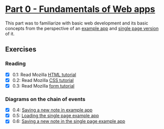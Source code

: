 # [Part 0 - Fundamentals of Web apps](https://fullstackopen.com/en/part0/fundamentals_of_web_apps)
This part was to familiarize with basic web development and its basic concepts from the perspective of an [example app](https://studies.cs.helsinki.fi/exampleapp) and [single page version](https://studies.cs.helsinki.fi/exampleapp/spa) of it.
## Exercises
### Reading
- [x] 0.1: Read Mozilla [HTML tutorial](https://developer.mozilla.org/en-US/docs/Learn/Getting_started_with_the_web/HTML_basics)
- [x] 0.2: Read Mozilla [CSS tutorial](https://developer.mozilla.org/en-US/docs/Learn/Getting_started_with_the_web/CSS_basics)
- [x] 0.3: Read Mozilla [form tutorial](https://developer.mozilla.org/en-US/docs/Learn/HTML/Forms/Your_first_HTML_form)
### Diagrams on the chain of events
- [x] 0.4: [Saving a new note in example app](https://github.com/Aapok0/FullStackOpen/blob/main/Part0/0.4_new_note_diagram.md)
- [x] 0.5: [Loading the single page example app](https://github.com/Aapok0/FullStackOpen/blob/main/Part0/0.5_spa_diagram.md)
- [x] 0.6: [Saving a new note in the single page example app](https://github.com/Aapok0/FullStackOpen/blob/main/Part0/0.6_new_note_spa_diagram.md)
